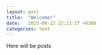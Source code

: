 ```yaml
---
layout: post
title:  "Welcome!"
date:   2023-08-22 22:12:17 +0300
categories: test
---
```

Here will be posts
